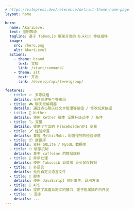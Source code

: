 ```yaml
---
# https://vitepress.dev/reference/default-theme-home-page
layout: home

hero:
  name: AkariLevel
  text: 澄明等级
  tagline: 基于 TabooLib 框架开发的 Bukkit 等级插件
  image:
    src: /hero.png
    alt: AkariLevel
  actions:
    - theme: brand
      text: 文档
      link: /start/command/
    - theme: alt
      text: 开发
      link: /develop/api/levelgroup/

features:
  - title: 📈 多等级组
    details: 允许创建多个等级组
  - title: 🎮 聊天栏编辑器
    details: 通过点击聊天栏文本管理等级组 / 修改玩家数据
  - title: 💎 Kether
    details: 使用 Kether 脚本 设置升级动作 / 条件
  - title: 🏷 变量
    details: 提供了丰富的 PlaceholderAPI 变量
  - title: 🗡 经验掉落
    details: 兼容 MythicMobs，配置怪物的经验掉落
  - title: 📦 数据库
    details: 支持 SQLite / MySQL 数据库
  - title: ⏱ 缓存机制
    details: 基于 caffeine 的数据缓存
  - title: 🚀 异步处理
    details: 使用 TabooLib 调度器 异步保存数据
  - title: 📄 多语言
    details: 允许自定义语言文件
  - title: 📜 脚本
    details: 使用 JavaScript 监听事件、调用方法
  - title: 📌 API
    details: 提供了高度自定义的接口，便于附属插件的开发
  - title: ✨ 更多
    details: ...
---
```



